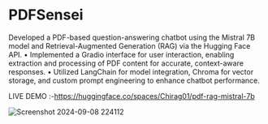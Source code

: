 # PDFSensei
Developed a PDF-based question-answering chatbot using the Mistral 7B model and Retrieval-Augmented
 Generation (RAG) via the Hugging Face API.
 • Implemented a Gradio interface for user interaction, enabling extraction and processing of PDF content for
 accurate, context-aware responses.
 • Utilized LangChain for model integration, Chroma for vector storage, and custom prompt engineering to enhance
 chatbot performance.

 LIVE DEMO :-https://huggingface.co/spaces/Chirag01/pdf-rag-mistral-7b

![Screenshot 2024-09-08 224112](https://github.com/user-attachments/assets/ac758f80-07c5-418a-be86-7837d13806f6)
